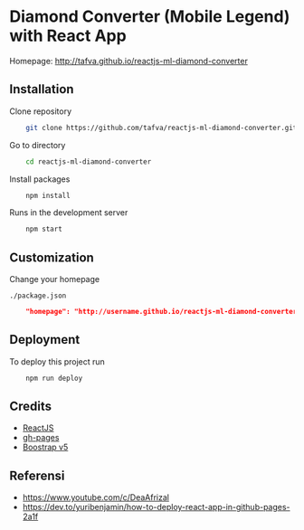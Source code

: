 # Diamond Converter (Mobile Legend) with React App

Homepage: http://tafva.github.io/reactjs-ml-diamond-converter

## Installation

Clone repository

```bash
    git clone https://github.com/tafva/reactjs-ml-diamond-converter.git
```

Go to directory

```bash
    cd reactjs-ml-diamond-converter
```

Install packages

```bash
    npm install
```

Runs in the development server

```bash
    npm start
```

## Customization

Change your homepage

`./package.json`

```json
    "homepage": "http://username.github.io/reactjs-ml-diamond-converter",
```

## Deployment

To deploy this project run

```bash
    npm run deploy
```

## Credits

 - [ReactJS](https://reactjs.org/)
 - [gh-pages](https://www.npmjs.com/package/gh-pages)
 - [Boostrap v5](https://getbootstrap.com/)

## Referensi

- https://www.youtube.com/c/DeaAfrizal
- https://dev.to/yuribenjamin/how-to-deploy-react-app-in-github-pages-2a1f